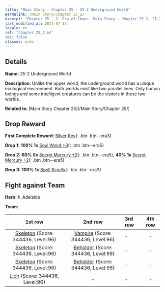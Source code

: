 ```yaml
---
title: "Main Story - Chapter 25 - 25-2 Underground World"
permalink: /Main Story/Chapter 25_2/
excerpt: "Chapter 25 - 2. Era of Chaos  Main Story - Chapter 25_2. 25-2 Underground World"
last_modified_at: 2021-07-13
locale: en
ref: "Chapter 25_2.md"
toc: false
classes: wide
---
```


## Details

 **Name:** 25-2 Underground World

 **Description:** Unlike the upper world, the underground world has a unique ecological environment. Both worlds exist like two parallel lines. Only human beings and some intelligent creatures can be the visitors in these two worlds.

 **Related to:** [Main Story Chapter 25](/Main Story/Chapter 25/)

## Drop Reward

 **First Complete Reward:** [Silver Key](/Items/con_693/){: .btn .btn--era3}

 **Drop 1:** **100% 1x** [Soul Wood +3](/Items/mat_83/){: .btn .btn--era5}

 **Drop 2:** **60% 0x** [Secret Mercury +2](/Items/mat_77/){: .btn .btn--era5}, **40% 1x** [Secret Mercury +2](/Items/mat_77/){: .btn .btn--era5}

 **Drop 3:** **100% 1x** [Spell Scrolls](/Items/con_694/){: .btn .btn--era3}


## Fight against Team
 **Hero:** h_Adelaide

 **Team:**


  | 1st row | 2nd row | 3rd row | 4th row |
  |:----:|:----:|:----|:----:|
  | [Skeleton](/units/Skeleton/) (Score: 344436, Level:96)  | [Vampire](/units/Vampire/) (Score: 344436, Level:96)  | - | - |
  | [Skeleton](/units/Skeleton/) (Score: 344436, Level:96)  | [Beholder](/units/Beholder/) (Score: 344436, Level:96)  | - | - |
  | [Skeleton](/units/Skeleton/) (Score: 344436, Level:96)  | [Beholder](/units/Beholder/) (Score: 344436, Level:96)  | - | - |
  | [Lich](/units/Lich/) (Score: 344436, Level:96)  | - | - | - |


